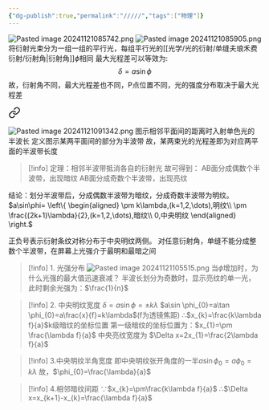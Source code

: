 ```yaml
---
{"dg-publish":true,"permalink":"/////","tags":["物理"]}
---
```


![Pasted image 20241121085742.png](/img/user/%E5%85%89%E5%AD%A6/%E5%85%89%E7%9A%84%E8%A1%8D%E5%B0%84/%E5%8D%95%E7%BC%9D%E5%A4%AB%E7%90%85%E7%A6%BE%E8%B4%B9%E8%A1%8D%E5%B0%84/Pasted%20image%2020241121085742.png)
![Pasted image 20241121085905.png](/img/user/%E5%85%89%E5%AD%A6/%E5%85%89%E7%9A%84%E8%A1%8D%E5%B0%84/%E5%8D%95%E7%BC%9D%E5%A4%AB%E7%90%85%E7%A6%BE%E8%B4%B9%E8%A1%8D%E5%B0%84/Pasted%20image%2020241121085905.png)
将衍射光束分为一组一组的平行光，每组平行光的[[光学/光的衍射/单缝夫琅禾费衍射/衍射角\|衍射角]]$\phi$相同
最大光程差可以等效为:$$\delta=a\sin \phi$$
故，衍射角不同，最大光程差也不同，P点位置不同，光的强度分布取决于最大光程差


<div class="transclusion internal-embed is-loaded"><a class="markdown-embed-link" href="/////" aria-label="Open link"><svg xmlns="http://www.w3.org/2000/svg" width="24" height="24" viewBox="0 0 24 24" fill="none" stroke="currentColor" stroke-width="2" stroke-linecap="round" stroke-linejoin="round" class="svg-icon lucide-link"><path d="M10 13a5 5 0 0 0 7.54.54l3-3a5 5 0 0 0-7.07-7.07l-1.72 1.71"></path><path d="M14 11a5 5 0 0 0-7.54-.54l-3 3a5 5 0 0 0 7.07 7.07l1.71-1.71"></path></svg></a><div class="markdown-embed">





![Pasted image 20241121091342.png](/img/user/%E5%85%89%E5%AD%A6/%E5%85%89%E7%9A%84%E8%A1%8D%E5%B0%84/%E5%8D%95%E7%BC%9D%E5%A4%AB%E7%90%85%E7%A6%BE%E8%B4%B9%E8%A1%8D%E5%B0%84/Pasted%20image%2020241121091342.png)
图示相邻平面间的距离时入射单色光的半波长
定义图示某两平面间的部分为半波带
故，某两束光的光程差即为对应两平面的半波带长度

>[!info] 定理：相邻半波带抵消各自的衍射光
故可得到：
AB面分成偶数个半波带，出现暗纹
AB面分成奇数个半波带，出现亮纹

结论：划分半波带后，分成偶数半波带为暗纹，分成奇数半波带为明纹。
$a\sin\phi= \left\{ \begin{aligned}
\pm k\lambda,(k=1,2,\dots),明纹\\ \pm \frac{(2k+1)\lambda}{2},(k=1,2,\dots),暗纹\\ 0,中央明纹
\end{aligned} \right.$

正负号表示衍射条纹对称分布于中央明纹两侧。
对任意衍射角，单缝不能分成整数个半波带，在屏幕上光强介于最明和最暗之间

>[!info] 1. 光强分布
>![Pasted image 20241121105515.png](/img/user/%E5%85%89%E5%AD%A6/%E5%85%89%E7%9A%84%E8%A1%8D%E5%B0%84/%E5%8D%95%E7%BC%9D%E5%A4%AB%E7%90%85%E7%A6%BE%E8%B4%B9%E8%A1%8D%E5%B0%84/Pasted%20image%2020241121105515.png)
>当$\phi$增加时，为什么光强的最大值迅速衰减？
>半波长划分为奇数时，显示亮纹的单一光，此时剩余光强为：$\frac{1}{n}$

>[!info] 2. 中央明纹宽度
>$\delta=a\sin \phi=\pm k\lambda$
>$a\sin \phi_{0}=a\tan \phi_{0}=a\frac{x}{f}=k\lambda$(f为透镜焦距)
>∴$x_{k}=\frac{k\lambda f}{a}$k级暗纹的坐标位置
>第一级暗纹的坐标位置为：$x_{1}=\pm \frac{\lambda f}{a}$
>中央亮纹宽度为 $\Delta x=2x_{1}=\frac{2\lambda f}{a}$


>[!info] 3.中央明纹半角宽度
>即中央明纹张开角度的一半$a\sin\phi_{0}=a\phi_{0}=k\lambda$
>故，$\phi_{0}=\frac{\lambda}{a}$


>[!info] 4.相邻暗纹间距
>∵$x_{k}=\pm\frac{k\lambda f}{a}$
>∴$\Delta x=x_{k+1}-x_{k}=\frac{\lambda f}{a}$



</div></div>


